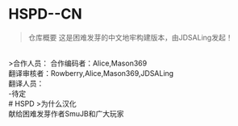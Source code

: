 # HSPD--CN
>仓库概要
这是困难发芽的中文地牢构建版本，由JDSALing发起！<br>
<br>
>合作人员：
合作编码者：Alice,Mason369<br>
翻译审核者：Rowberry,Alice,Mason369,JDSALing<br>
翻译人员：<br>
-待定
<br>
# HSPD
>为什么汉化<br>
献给困难发芽作者SmuJB和广大玩家
